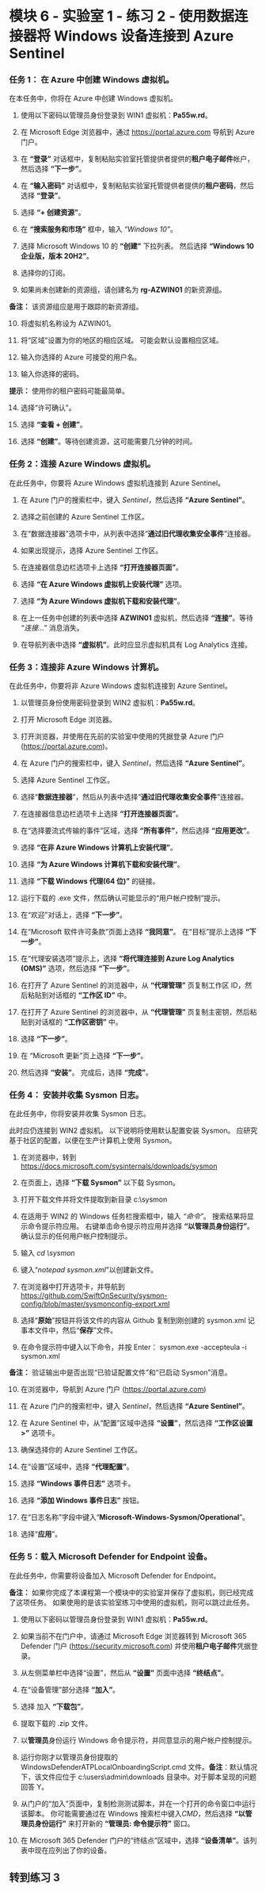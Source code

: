﻿# 模块 6 - 实验室 1 - 练习 2 - 使用数据连接器将 Windows 设备连接到 Azure Sentinel

### 任务 1： 在 Azure 中创建 Windows 虚拟机。

在本任务中，你将在 Azure 中创建 Windows 虚拟机。

1. 使用以下密码以管理员身份登录到 WIN1 虚拟机：**Pa55w.rd**。  

2. 在 Microsoft Edge 浏览器中，通过 https://portal.azure.com 导航到 Azure 门户。

3. 在 **“登录”** 对话框中，复制粘贴实验室托管提供者提供的**租户电子邮件**帐户，然后选择 **“下一步”**。

4. 在 **“输入密码”** 对话框中，复制粘贴实验室托管提供者提供的**租户密码**，然后选择 **“登录”**。

5. 选择 **“+ 创建资源”**。

6. 在 **“搜索服务和市场”** 框中，输入 *“Windows 10”*。 

7. 选择 Microsoft Windows 10 的 **“创建”** 下拉列表。  然后选择 **“Windows 10 企业版，版本 20H2”**。

8. 选择你的订阅。

9. 如果尚未创建新的资源组，请创建名为 **rg-AZWIN01** 的新资源组。

**备注：** 该资源组应是用于跟踪的新资源组。  

10. 将虚拟机名称设为 AZWIN01。

11. 将“区域”设置为你的地区的相应区域。  可能会默认设置相应区域。

12. 输入你选择的 Azure 可接受的用户名。

13. 输入你选择的密码。 

**提示：** 使用你的租户密码可能最简单。

14. 选择“许可确认”。

15. 选择 **“查看 + 创建”**。

16. 选择 **“创建”**。等待创建资源，这可能需要几分钟的时间。

### 任务 2：连接 Azure Windows 虚拟机。

在此任务中，你要将 Azure Windows 虚拟机连接到 Azure Sentinel。

1. 在 Azure 门户的搜索栏中，键入 *Sentinel*，然后选择 **“Azure Sentinel”**。

2. 选择之前创建的 Azure Sentinel 工作区。

3. 在“数据连接器”选项卡中，从列表中选择“**通过旧代理收集安全事件**”连接器。

4. 如果出现提示，选择 Azure Sentinel 工作区。

5. 在连接器信息边栏选项卡上选择 **“打开连接器页面”**。

6. 选择 **“在 Azure Windows 虚拟机上安装代理”** 选项。

7. 选择 **“为 Azure Windows 虚拟机下载和安装代理”**。

8. 在上一任务中创建的列表中选择 **AZWIN01** 虚拟机，然后选择 **“连接”**。等待 *“连接...”* 消息消失。

9. 在导航列表中选择 **“虚拟机”**。此时应显示虚拟机具有 Log Analytics 连接。

### 任务 3：连接非 Azure Windows 计算机。

在此任务中，你要将非 Azure Windows 虚拟机连接到 Azure Sentinel。

1. 以管理员身份使用密码登录到 WIN2 虚拟机：**Pa55w.rd**。  

2. 打开 Microsoft Edge 浏览器。

3. 打开浏览器，并使用在先前的实验室中使用的凭据登录 Azure 门户 (https://portal.azure.com)。

4. 在 Azure 门户的搜索栏中，键入 *Sentinel*，然后选择 **“Azure Sentinel”**。

5. 选择 Azure Sentinel 工作区。

6. 选择“**数据连接器**”，然后从列表中选择“**通过旧代理收集安全事件**”连接器。

7. 在连接器信息边栏选项卡上选择 **“打开连接器页面”**。

8. 在“选择要流式传输的事件”区域，选择 **“所有事件”**，然后选择 **“应用更改”**。

9. 选择 **“在非 Azure Windows 计算机上安装代理”**。

10. 选择 **“为 Azure Windows 计算机下载和安装代理”**。 

11. 选择 **“下载 Windows 代理(64 位)”** 的链接。

12. 运行下载的 .exe 文件，然后确认可能显示的“用户帐户控制”提示。

13. 在“欢迎”对话上，选择 **“下一步”**。

14. 在“Microsoft 软件许可条款”页面上选择 **“我同意”**。  在“目标”提示上选择 **“下一步”**。

15. 在“代理安装选项”提示上，选择 **“将代理连接到 Azure Log Analytics (OMS)”** 选项，然后选择 **“下一步”**。

16. 在打开了 Azure Sentinel 的浏览器中，从 **“代理管理”** 页复制工作区 ID，然后粘贴到对话框的 **“工作区 ID”** 中。 

17. 在打开了 Azure Sentinel 的浏览器中，从 **“代理管理”** 页复制主密钥，然后粘贴到对话框的 **“工作区密钥”** 中。 

18. 选择 **“下一步”**。

19. 在 “Microsoft 更新”页上选择 **“下一步”**。

20. 然后选择 **“安装”**。  完成后，选择 **“完成”**。

### 任务 4： 安装并收集 Sysmon 日志。

在此任务中，你将安装并收集 Sysmon 日志。

此时应仍连接到 WIN2 虚拟机。  以下说明将使用默认配置安装 Sysmon。  应研究基于社区的配置，以便在生产计算机上使用 Sysmon。

1. 在浏览器中，转到 https://docs.microsoft.com/sysinternals/downloads/sysmon

2. 在页面上，选择 **“下载 Sysmon”** 以下载 Sysmon。

3. 打开下载文件并将文件提取到新目录 c:\sysmon

4. 在适用于 WIN2 的 Windows 任务栏搜索框中，输入 *“命令”*。  搜索结果将显示命令提示符应用。  右键单击命令提示符应用并选择 **“以管理员身份运行”**。  确认显示的任何用户帐户控制提示。

5. 输入 *cd \sysmon*

6. 键入“*notepad sysmon.xml*”以创建新文件。

7. 在浏览器中打开选项卡，并导航到 https://github.com/SwiftOnSecurity/sysmon-config/blob/master/sysmonconfig-export.xml

8. 选择“**原始**”按钮并将该文件的内容从 Github 复制到刚创建的 sysmon.xml 记事本文件中，然后“**保存**”文件。

9. 在命令提示符中键入以下命令，并按 Enter：
    sysmon.exe -accepteula -i sysmon.xml

**备注：**  验证输出中是否出现“已验证配置文件”和“已启动 Sysmon”消息。

10. 在浏览器中，导航到 Azure 门户 (https://portal.azure.com) 

11. 在 Azure 门户的搜索栏中，键入 *Sentinel*，然后选择 **“Azure Sentinel”**。

12. 在 Azure Sentinel 中，从“配置”区域中选择 **“设置”**，然后选择 **“工作区设置 >”** 选项卡。

13. 确保选择你的 Azure Sentinel 工作区。

14. 在“设置”区域中，选择 **“代理配置”**。

15. 选择 **“Windows 事件日志”** 选项卡。

16. 选择 **“添加 Windows 事件日志”** 按钮。

17. 在“日志名称”字段中键入“**Microsoft-Windows-Sysmon/Operational**”。

18. 选择“**应用**”。

### 任务 5：载入 Microsoft Defender for Endpoint 设备。

在此任务中，你需要将设备加入 Microsoft Defender for Endpoint。

**备注：** 如果你完成了本课程第一个模块中的实验室并保存了虚拟机，则已经完成了这项任务。  如果使用的是该实验室练习中使用的虚拟机，则可以跳过此任务。

1. 使用以下密码以管理员身份登录到 WIN1 虚拟机：**Pa55w.rd**。  

2. 如果当前不在门户中，请通过 Microsoft Edge 浏览器转到 Microsoft 365 Defender 门户 (https://security.microsoft.com) 并使用**租户电子邮件**凭据登录。

3. 从左侧菜单栏中选择“设置”，然后从 **“设置”** 页面中选择 **“终结点”**。

4. 在“设备管理”部分选择 **“加入”**。

5. 选择 加入 **“下载包”**。

6. 提取下载的 .zip 文件。

7. 以**管理员**身份运行 Windows 命令提示符，并同意显示的用户帐户控制提示。

8. 运行你刚才以管理员身份提取的 WindowsDefenderATPLocalOnboardingScript.cmd 文件。**备注**：默认情况下，该文件应位于 c:\users\admin\downloads 目录中。对于脚本呈现的问题回答 Y。 

9. 从门户的“加入”页面中，复制检测测试脚本，并在一个打开的命令窗口中运行该脚本。  你可能需要通过在 Windows 搜索栏中键入*CMD*，然后选择 **“以管理员身份运行”** 来打开新的 **“管理员: 命令提示符”** 窗口。

10. 在 Microsoft 365 Defender 门户的“终结点”区域中，选择 **“设备清单”**。该列表中现在应列出了你的设备。

## 转到练习 3
